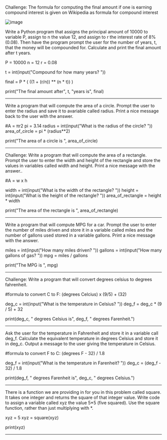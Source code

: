 Challenge: The formula for computing the final amount if one is earning compound interest is given on Wikipedia as
formula for compound interest

![image](https://user-images.githubusercontent.com/103328611/199859841-92328d1d-92d4-4b69-b708-b3ed64fb3aa8.png)

Write a Python program that assigns the principal amount of 10000 to variable P, assign to n the value 12, and assign to r the interest rate of 8% (0.08). Then have the program prompt the user for the number of years, t, that the money will be compounded for. Calculate and print the final amount after t years.


P = 10000
n = 12
r = 0.08

t = int(input("Compound for how many years? "))

final = P * ( ((1 + (r/n)) ** (n * t)) )

print("The final amount after", t, "years is", final)

________________________________________________________

Write a program that will compute the area of a circle. Prompt the user to enter the radius and save it to avariable called radius. Print a nice message back to the user with the answer.

#A = πr2
pi = 3.14
radius = int(input("What is the radius of the circle? "))
area_of_circle = pi * (radius**2)

print("The area of a circle is ", area_of_circle)

_____________________________________________________________

Challenge: Write a program that will compute the area of a rectangle. Prompt the user to enter the width and height of the rectangle and store the values in variables called width and height. Print a nice message with the answer..

#A = w x h

width = int(input("What is the width of the rectangle? "))
height = int(input("What is the height of the rectangle? "))
area_of_rectangle = height * width

print("The area of the rectangle is ", area_of_rectangle)

_______________________________________________________________

Write a program that will compute MPG for a car. Prompt the user to enter the number of miles driven and store it in a variable called miles and the number of gallons used stored in a variable gallons. Print a nice message with the answer.

miles = int(input("How many miles driven? "))
gallons = int(input("How many gallons of gas? "))
mpg = miles / gallons

print("The MPG is ", mpg)

__________________________________________________________________

Challenge: Write a program that will convert degrees celsius to degrees fahrenheit.

#formula to convert C to F: (degrees Celcius) x (9/5) + (32)

deg_c = int(input("What is the temperature in Celsius? "))
deg_f = deg_c * (9 / 5) + 32

print(deg_c, " degrees Celsius is", deg_f, " degrees Farenheit.")

__________________________________________________________________________

Ask the user for the temperature in Fahrenheit and store it in a variable call deg_f. Calculate the equivalent temperature in degrees Celsius and store it in deg_c. Output a message to the user giving the temperature in Celsius.

#formula to convert F to C: (degrees F - 32) / 1.8

deg_f = int(input("What is the temperature in Farenheit? "))
deg_c = (deg_f - 32) / 1.8 

print(deg_f, " degrees Farenheit is", deg_c, " degrees Celsius.")

____________________________________________________________________________

There is a function we are providing in for you in this problem called square. It takes one integer and returns the square of that integer value. Write code to assign a variable called xyz the value 5*5 (five squared). Use the square function, rather than just multiplying with *.

xyz = 5
xyz = square(xyz)

print(xyz)
_______________________________________________________________________________
